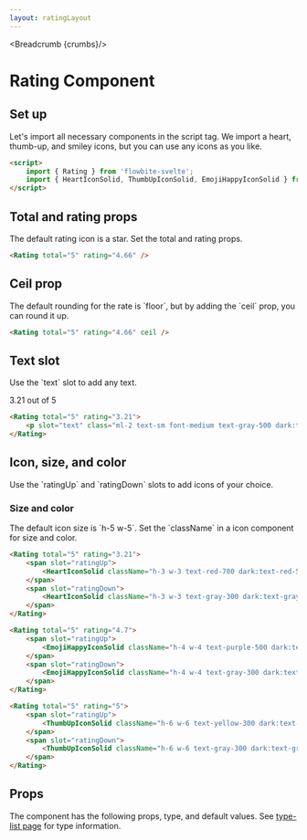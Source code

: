 ```yaml
---
layout: ratingLayout
---
```


<script>
	import { Rating, Table, TableDefaultRow, Breadcrumb } from '$lib/index';
	import { HeartIconSolid, ThumbUpIconSolid, EmojiHappyIconSolid } from '@codewithshin/svelte-heroicons';
	import componentProps from '../props/Rating.json'
  // Props table
  let items = componentProps.props
	let propHeader = ['Name', 'Type', 'Default']
	// console.log(items)
	let divClass='w-full relative overflow-x-auto shadow-md sm:rounded-lg'

  let crumbs = [
    {
      label:'Home',
      href:'/'
    },
    {
      label:'Rating home',
      href:'/ratings/'
    },
    {
      label:'Rating',
      href:'/ratings/rating'
    }
  ]
	let headerLabel = {
		desc1: '8.7',
		desc2: 'Excellent',
		desc3: '376 reviews',
		link: {
			label: 'Read all reviews',
			url: '/'
		}
	};
</script>

<Breadcrumb {crumbs}/>

<h1 class="text-3xl w-full dark:text-white py-8">Rating Component</h1>

<h2 class="text-2xl w-full dark:text-white py-4">Set up</h2>

<p>Let's import all necessary components in the script tag. We import a heart, thumb-up, and smiley icons, but you can use any icons as you like.</p>

```html
<script>
	import { Rating } from 'flowbite-svelte';
	import { HeartIconSolid, ThumbUpIconSolid, EmojiHappyIconSolid } from '@codewithshin/svelte-heroicons';
</script>
```

<h2 class="text-2xl w-full dark:text-white py-4">Total and rating props</h2>
<p>The default rating icon is a star. Set the total and rating props.</p>

<div class="container rounded-xl mx-auto bg-gradient-to-r bg-white dark:bg-gray-900 border border-gray-200 dark:border-gray-700 p-2 sm:p-6">
	<Rating total="5" rating="4.66" />
</div>

```html
<Rating total="5" rating="4.66" />
```

<h2 class="text-2xl w-full dark:text-white py-4">Ceil prop</h2>
<p>The default rounding for the rate is `floor`, but by adding the `ceil` prop, you can round it up.</p>

<div class="container rounded-xl mx-auto bg-gradient-to-r bg-white dark:bg-gray-900 border border-gray-200 dark:border-gray-700 p-2 sm:p-6">
	<Rating total="5" rating="4.66" ceil />
</div>

```html
<Rating total="5" rating="4.66" ceil />
```

<h2 class="text-2xl w-full dark:text-white py-4">Text slot</h2>

<p>Use the `text` slot to add any text.</p>

<div class="container rounded-xl mx-auto bg-gradient-to-r bg-white dark:bg-gray-900 border border-gray-200 dark:border-gray-700 p-2 sm:p-6">
	<Rating total="5" rating="3.21">
		<p slot="text" class="ml-2 text-sm font-medium text-gray-500 dark:text-gray-400">3.21 out of 5</p>
	</Rating>
</div>

```html
<Rating total="5" rating="3.21">
	<p slot="text" class="ml-2 text-sm font-medium text-gray-500 dark:text-gray-400">3.21 out of 5</p>
</Rating>
```

<h2 class="text-2xl w-full dark:text-white py-4">Icon, size, and color</h2>

<p>Use the `ratingUp` and `ratingDown` slots to add icons of your choice.</p>

<h3>Size and color</h3>

<p>The default icon size is `h-5 w-5`. Set the `className` in a icon component for size and color.</p>

<div class="container rounded-xl mx-auto bg-gradient-to-r bg-white dark:bg-gray-900 border border-gray-200 dark:border-gray-700 p-2 sm:p-6">
	<Rating total="5" rating="3.21">
		<span slot="ratingUp">
			<HeartIconSolid className="h-3 w-3 text-red-700 dark:text-red-500" />
		</span>
		<span slot="ratingDown">
			<HeartIconSolid className="h-3 w-3 text-gray-300 dark:text-gray-500" />
		</span>
	</Rating>
</div>

```html
<Rating total="5" rating="3.21">
	<span slot="ratingUp">
		<HeartIconSolid className="h-3 w-3 text-red-700 dark:text-red-500" />
	</span>
	<span slot="ratingDown">
		<HeartIconSolid className="h-3 w-3 text-gray-300 dark:text-gray-500" />
	</span>
</Rating>
```

<div class="container rounded-xl mx-auto bg-gradient-to-r bg-white dark:bg-gray-900 border border-gray-200 dark:border-gray-700 p-2 sm:p-6">
	<Rating total="5" rating="4.7">
		<span slot="ratingUp">
			<EmojiHappyIconSolid className="h-4 w-4 text-purple-500 dark:text-purple-700" />
		</span>
		<span slot="ratingDown">
			<EmojiHappyIconSolid className="h-4 w-4 text-gray-300 dark:text-gray-500" />
		</span>
	</Rating>
</div>

```html
<Rating total="5" rating="4.7">
	<span slot="ratingUp">
		<EmojiHappyIconSolid className="h-4 w-4 text-purple-500 dark:text-purple-700" />
	</span>
	<span slot="ratingDown">
		<EmojiHappyIconSolid className="h-4 w-4 text-gray-300 dark:text-gray-500" />
	</span>
</Rating>
```

<div class="container rounded-xl mx-auto bg-gradient-to-r bg-white dark:bg-gray-900 border border-gray-200 dark:border-gray-700 p-2 sm:p-6">
	<Rating total="5" rating="5">
		<span slot="ratingUp">
			<ThumbUpIconSolid className="h-6 w-6 text-yellow-300 dark:text-yellow-200" />
		</span>
		<span slot="ratingDown">
			<ThumbUpIconSolid className="h-6 w-6 text-gray-300 dark:text-gray-500" />
		</span>
	</Rating>
</div>

```html
<Rating total="5" rating="5">
	<span slot="ratingUp">
		<ThumbUpIconSolid className="h-6 w-6 text-yellow-300 dark:text-yellow-200" />
	</span>
	<span slot="ratingDown">
		<ThumbUpIconSolid className="h-6 w-6 text-gray-300 dark:text-gray-500" />
	</span>
</Rating>
```

<h2 class="text-2xl w-full dark:text-white py-4">Props</h2>

<p>The component has the following props, type, and default values. See <a href="/type-list" class="text-blue-600 hover:underline dark:text-blue-500">type-list page</a> for type information.</p>

<Table header={propHeader} {divClass} >
  <TableDefaultRow {items} rowState='hover' />
</Table>
